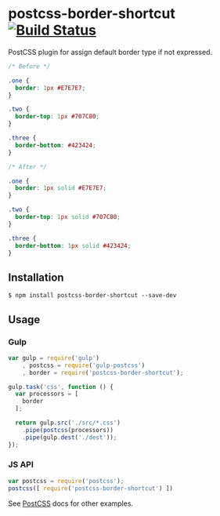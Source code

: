 # postcss-border-shortcut [![Build Status][ci-img]][ci]

PostCSS plugin for assign default border type if not expressed.

[PostCSS]: https://github.com/postcss/postcss
[ci-img]:  https://travis-ci.org/michelemazzucco/postcss-border-shortcut.svg
[ci]:      https://travis-ci.org/michelemazzucco/postcss-border-shortcut

```css
/* Before */

.one {
  border: 1px #E7E7E7;
}

.two {
  border-top: 1px #707C80;
}

.three {
  border-bottom: #423424;
}

/* After */

.one {
  border: 1px solid #E7E7E7;
}

.two {
  border-top: 1px solid #707C80;
}

.three {
  border-bottom: 1px solid #423424;
}
```

## Installation
```
$ npm install postcss-border-shortcut --save-dev
```

## Usage

### Gulp
```js
var gulp = require('gulp')
    , postcss = require('gulp-postcss')
    , border = require('postcss-border-shortcut');

gulp.task('css', function () {
  var processors = [
    border
  ];

  return gulp.src('./src/*.css')
    .pipe(postcss(processors))
    .pipe(gulp.dest('./dest'));
});
```

### JS API
```js
var postcss = require('postcss');
postcss([ require('postcss-border-shortcut') ])
```

See [PostCSS](https://github.com/postcss/postcss) docs for other examples.
